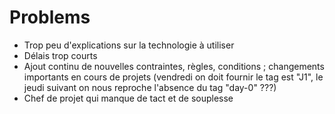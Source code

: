 # Problems
	
* Trop peu d'explications sur la technologie à utiliser
* Délais trop courts
* Ajout continu de nouvelles contraintes, règles, conditions ; changements importants en cours de projets (vendredi on doit fournir le tag est "J1", le jeudi suivant on nous reproche l'absence du tag "day-0" ???)
* Chef de projet qui manque de tact et de souplesse